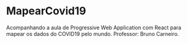 # MapearCovid19
Acompanhando a aula de Progressive Web Application com React para mapear os dados do COVID19 pelo mundo. Professor: Bruno Carneiro.
